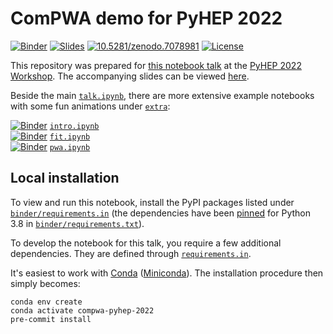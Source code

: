# ComPWA demo for PyHEP 2022

[![Binder](https://mybinder.org/badge_logo.svg)](https://mybinder.org/v2/gh/ComPWA/PyHEP2022/0.3?urlpath=%2Fnotebooks%2Ftalk.ipynb)
[![Slides](https://img.shields.io/badge/view-slides-9cf?style=flat&logo=googledrive)](https://docs.google.com/presentation/d/e/2PACX-1vRF-EG2B6u8a6Wb3--TY37bBEgM0bIxgNkCesokrTEwdQZbMwONMXOKqn5GZSirAIH9NXVv6v0ym_es/pub)
[![10.5281/zenodo.7078981](https://zenodo.org/badge/536550527.svg)](https://doi.org/10.5281/zenodo.7078981)
[![License](https://img.shields.io/badge/License-BSD_3--Clause-blue.svg)](https://opensource.org/licenses/BSD-3-Clause)

This repository was prepared for [this notebook talk](https://indico.cern.ch/event/1150631/contributions/5002013) at the [PyHEP 2022 Workshop](https://indico.cern.ch/event/1150631). The accompanying slides can be viewed [here](https://docs.google.com/presentation/d/e/2PACX-1vRF-EG2B6u8a6Wb3--TY37bBEgM0bIxgNkCesokrTEwdQZbMwONMXOKqn5GZSirAIH9NXVv6v0ym_es/pub).

Beside the main [`talk.ipynb`](./talk.ipynb), there are more extensive example notebooks with some fun animations under [`extra`](./extra/):

[![Binder](https://mybinder.org/badge_logo.svg)](https://mybinder.org/v2/gh/ComPWA/PyHEP2022/0.3?labpath=extra%2Fintro.ipynb) [`intro.ipynb`](./extra/intro.ipynb)<br>
[![Binder](https://mybinder.org/badge_logo.svg)](https://mybinder.org/v2/gh/ComPWA/PyHEP2022/0.3?labpath=extra%2Ffit.ipynb) [`fit.ipynb`](./extra/fit.ipynb)<br>
[![Binder](https://mybinder.org/badge_logo.svg)](https://mybinder.org/v2/gh/ComPWA/PyHEP2022/0.3?labpath=extra%2Fpwa.ipynb) [`pwa.ipynb`](./extra/pwa.ipynb)

## Local installation

To view and run this notebook, install the PyPI packages listed under [`binder/requirements.in`](./binder/requirements.in) (the dependencies have been [pinned](https://compwa-org.readthedocs.io/develop.html#pinning-dependency-versions) for Python 3.8 in [`binder/requirements.txt`](./binder/requirements.txt)).

To develop the notebook for this talk, you require a few additional dependencies. They are defined through [`requirements.in`](./requirements.in).

It's easiest to work with [Conda](https://docs.conda.io/en/latest/index.html) ([Miniconda](https://docs.conda.io/en/latest/miniconda.html)). The installation procedure then simply becomes:

```shell
conda env create
conda activate compwa-pyhep-2022
pre-commit install
```
